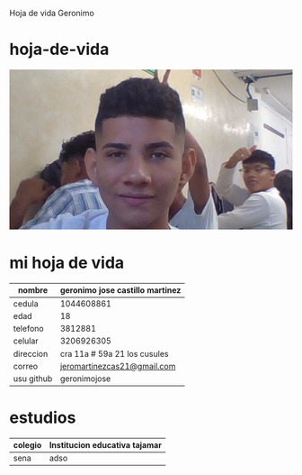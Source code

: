 Hoja de vida Geronimo
# hoja-de-vida
![foto](https://github.com/geronimojose/hoja-de-vida/blob/main/WIN_20230227_08_12_43_Pro%20(2).jpg)
# mi hoja de vida
|nombre | geronimo jose castillo martinez |
|-------|--------------------------------|
|cedula | 1044608861                     |
|edad   | 18                             |
|telefono| 3812881                       |
|celular| 3206926305                     |
|direccion| cra 11a # 59a 21 los cusules |
|correo | jeromartinezcas21@gmail.com    |
|usu github|geronimojose                 |

# estudios

colegio| Institucion educativa tajamar |
-------|-------------------------------|
sena   | adso                          |
